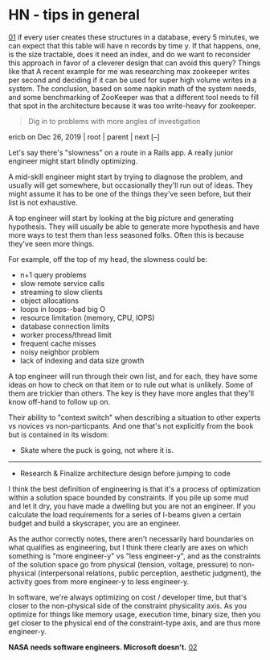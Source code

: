 # HN - tips in general 
[01](https://news.ycombinator.com/item?id=21870889) 
if every user creates these structures in a database, every 5 minutes, we can expect that this table will have n records by time y. If that happens, one, is the size tractable, does it need an index, and do we want to reconsider this approach in favor of a cleverer design that can avoid this query? Things like that
A recent example for me was researching max zookeeper writes per second and deciding if it can be used for super high volume writes in a system. The conclusion, based on some napkin math of the system needs, and some benchmarking of ZooKeeper was that a different tool needs to fill that spot in the architecture because it was too write-heavy for zookeeper.

> Dig in to problems with more angles of investigation
 	
ericb on Dec 26, 2019 | root | parent | next [–]

Let's say there's "slowness" on a route in a Rails app. A really junior engineer might start blindly optimizing.

A mid-skill engineer might start by trying to diagnose the problem, and usually will get somewhere, but occasionally they'll run out of ideas. They might assume it has to be one of the things they've seen before, but their list is not exhaustive.

A top engineer will start by looking at the big picture and generating hypothesis. They will usually be able to generate more hypothesis and have more ways to test them than less seasoned folks. Often this is because they've seen more things.

For example, off the top of my head, the slowness could be:

- n+1 query problems
- slow remote service calls
- streaming to slow clients
- object allocations
- loops in loops--bad big O
- resource limitation (memory, CPU, IOPS)
- database connection limits
- worker process/thread limit
- frequent cache misses
- noisy neighbor problem
- lack of indexing and data size growth

A top engineer will run through their own list, and for each, they have some ideas on how to check on that item or to rule out what is unlikely. Some of them are trickier than others. The key is they have more angles that they'll know off-hand to follow up on.

Their ability to "context switch" when describing a situation to other experts vs novices vs non-particpants.
And one that's not explicitly from the book but is contained in its wisdom:
* Skate where the puck is going, not where it is.

---

* Research & Finalize architecture design before jumping to code
 
I think the best definition of engineering is that it's a process of optimization within a solution space bounded by constraints. If you pile up some mud and let it dry, you have made a dwelling but you are not an engineer. If you calculate the load requirements for a series of I-beams given a certain budget and build a skyscraper, you are an engineer.

As the author correctly notes, there aren't necessarily hard boundaries on what qualifies as engineering, but I think there clearly are axes on which something is "more engineer-y" vs "less engineer-y", and as the constraints of the solution space go from physical (tension, voltage, pressure) to non-physical (interpersonal relations, public perception, aesthetic judgment), the activity goes from more engineer-y to less engineer-y.

In software, we're always optimizing on cost / developer time, but that's closer to the non-physical side of the constraint physicality axis. As you optimize for things like memory usage, execution time, binary size, then you get closer to the physical end of the constraint-type axis, and are thus more engineer-y.

**NASA needs software engineers. Microsoft doesn't.**
[02](https://news.ycombinator.com/item?id=29998868)
